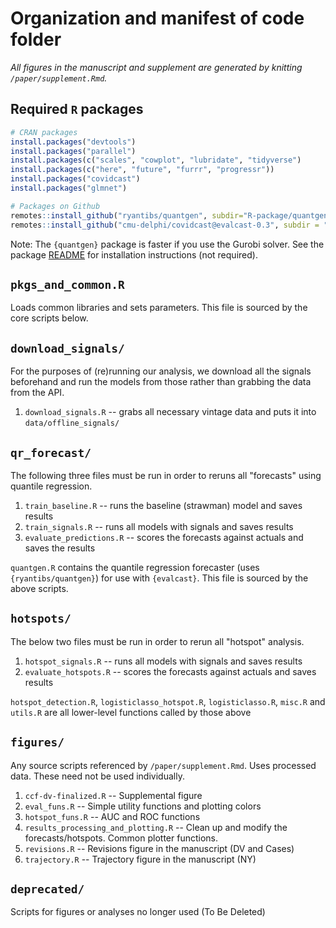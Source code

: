 # Organization and manifest of code folder

*All figures in the manuscript and supplement are generated by knitting 
`/paper/supplement.Rmd`.*

## Required `R` packages

```r
# CRAN packages
install.packages("devtools")
install.packages("parallel")
install.packages(c("scales", "cowplot", "lubridate", "tidyverse")
install.packages(c("here", "future", "furrr", "progressr"))
install.packages("covidcast")
install.packages("glmnet")

# Packages on Github
remotes::install_github("ryantibs/quantgen", subdir="R-package/quantgen")
remotes::install_github("cmu-delphi/covidcast@evalcast-0.3", subdir = "R-packages/evalcast")
```

Note: The `{quantgen}` package is faster if you use the Gurobi solver. See the package [README](https://github.com/ryantibs/quantgen) for installation instructions (not required).

## `pkgs_and_common.R`

Loads common libraries and sets parameters. This file is sourced by the core scripts below.

## `download_signals/`

For the purposes of (re)running our analysis, we download all the signals beforehand
and run the models from those rather than grabbing the data from the API.

1. `download_signals.R` -- grabs all necessary vintage data and puts it into  `data/offline_signals/`

## `qr_forecast/`

The following three files must be run in order to reruns all "forecasts" using quantile regression.

1. `train_baseline.R` -- runs the baseline (strawman) model and saves results
1. `train_signals.R` -- runs all models with signals and saves results
1. `evaluate_predictions.R` -- scores the forecasts against actuals and saves the results

`quantgen.R` contains the quantile regression forecaster (uses `{ryantibs/quantgen}`) for use with `{evalcast}`. This file is sourced by the above scripts.

## `hotspots/`

The below two files must be run in order to rerun all "hotspot" analysis.

1. `hotspot_signals.R` -- runs all models with signals and saves results
1. `evaluate_hotspots.R` -- scores the forecasts against actuals and saves results

`hotspot_detection.R`, `logisticlasso_hotspot.R`, `logisticlasso.R`, `misc.R` and `utils.R`
are all lower-level functions called by those above


## `figures/`

Any source scripts referenced by `/paper/supplement.Rmd`. Uses processed data. These need not be used individually.

1. `ccf-dv-finalized.R` -- Supplemental figure
1. `eval_funs.R` -- Simple utility functions and plotting colors
1. `hotspot_funs.R` -- AUC and ROC functions
1. `results_processing_and_plotting.R` -- Clean up and modify the forecasts/hotspots. Common plotter functions.
1. `revisions.R` -- Revisions figure in the manuscript (DV and Cases)
1. `trajectory.R` -- Trajectory figure in the manuscript (NY)

## `deprecated/`

Scripts for figures or analyses no longer used (To Be Deleted)

